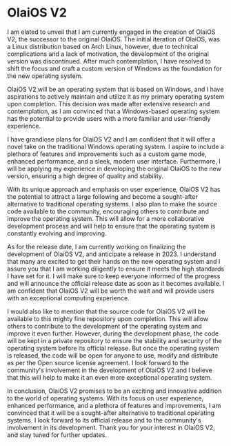# OlaiOS V2
I am elated to unveil that I am currently engaged in the creation of OlaiOS V2, the successor to the original OlaiOS. The initial iteration of OlaiOS, was a Linux distribution based on Arch Linux, however, due to technical complications and a lack of motivation, the development of the original version was discontinued. After much contemplation, I have resolved to shift the focus and craft a custom version of Windows as the foundation for the new operating system.

OlaiOS V2 will be an operating system that is based on Windows, and I have aspirations to actively maintain and utilize it as my primary operating system upon completion. This decision was made after extensive research and contemplation, as I am convinced that a Windows-based operating system has the potential to provide users with a more familiar and user-friendly experience.

I have grandiose plans for OlaiOS V2 and I am confident that it will offer a novel take on the traditional Windows operating system. I aspire to include a plethora of features and improvements such as a custom game mode, enhanced performance, and a sleek, modern user interface. Furthermore, I will be applying my experience in developing the original OlaiOS to the new version, ensuring a high degree of quality and stability.

With its unique approach and emphasis on user experience, OlaiOS V2 has the potential to attract a large following and become a sought-after alternative to traditional operating systems. I also plan to make the source code available to the community, encouraging others to contribute and improve the operating system. This will allow for a more collaborative development process and will help to ensure that the operating system is constantly evolving and improving.

As for the release date, I am currently working on finalizing the development of OlaiOS V2, and anticipate a release in 2023. I understand that many are excited to get their hands on the new operating system and I assure you that I am working diligently to ensure it meets the high standards I have set for it. I will make sure to keep everyone informed of the progress and will announce the official release date as soon as it becomes available. I am confident that OlaiOS V2 will be worth the wait and will provide users with an exceptional computing experience.

I would also like to mention that the source code for OlaiOS V2 will be available to this mighty fine repository upon completion. This will allow others to contribute to the development of the operating system and improve it even further. However, during the development phase, the code will be kept in a private repository to ensure the stability and security of the operating system before its official release. But once the operating system is released, the code will be open for anyone to use, modify and distribute as per the Open source license agreement. I look forward to the community's involvement in the development of OlaiOS V2 and I believe that this will help to make it an even more exceptional operating system.

In conclusion, OlaiOS V2 promises to be an exciting and innovative addition to the world of operating systems. With its focus on user experience, enhanced performance, and a plethora of features and improvements, I am convinced that it will be a sought-after alternative to traditional operating systems. I look forward to its official release and to the community's involvement in its development. Thank you for your interest in OlaiOS V2, and stay tuned for further updates.
